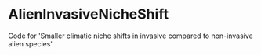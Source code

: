 # AlienInvasiveNicheShift
Code for 'Smaller climatic niche shifts in invasive compared to non-invasive alien species'
